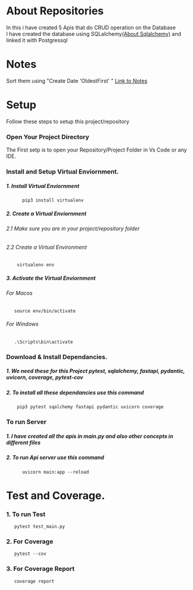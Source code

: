 # About Repositories
In this i have created 5 Apis that do CRUD operation on the Database<br>
I have created the database using SQLalchemy<a href="https://github.com/fasihmuhammadvirk/SQLAlchemy">(About Sqlalchemy)</a>  and linked it with Postgressql<br>

# Notes 
Sort them using "Create Date 'OldestFirst' " 
<a href = "https://notebook.zoho.com/app/index.html#/shared/notebooks/r5oy285ca9198eb03402fa0358d13d68e2cd1/notecards" >Link to Notes</a>

# Setup
Follow these steps to setup this project/repository

  ### Open Your Project Directory
  The First setp is to open your Repository/Project Folder in Vs Code or any IDE.
  
  ### Install and Setup Virtual Enviornment.
  ##### 1. Install Virtual Enviornment
          pip3 install virtualenv
  ##### 2. Create a Virtual Enviornment
  ###### 2.1 Make sure you are in your project/repository folder
  ###### 2.2 Create a Virtual Environment
        virtualenv env
  ##### 3. Activate the Virtual Enviornment
  ###### For Macos
       source env/bin/activate
  ###### For Windows
       .\Scripts\bin\activate
       
  ### Download & Install Dependancies.
  #####  1. We need these for this Project pytest, sqlalchemy, fastapi, pydantic, uvicorn, coverage, pytest-cov
  #####  2. To install all these dependancies use this command
        pip3 pytest sqalchemy fastapi pydantic uvicorn coverage
  
  ### To run Server
  #####   1. I have created all the apis in main.py and also other concepts in different files 
  #####   2. To run Api server use this command
          uvicorn main:app --reload 
 # Test and Coverage.
  ### 1. To run Test 
       pytest test_main.py         
  ### 2. For Coverage 
       pytest --cov
  ### 3. For Coverage Report
       coverage report
     







